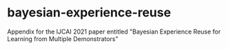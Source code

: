 # bayesian-experience-reuse
Appendix for the IJCAI 2021 paper entitled "Bayesian Experience Reuse for Learning from Multiple Demonstrators"
